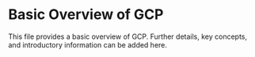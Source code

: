 # Basic Overview of GCP

This file provides a basic overview of GCP.
Further details, key concepts, and introductory information can be added here.
